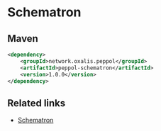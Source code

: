 # Schematron

## Maven

```xml
<dependency>
    <groupId>network.oxalis.peppol</groupId>
    <artifactId>peppol-schematron</artifactId>
    <version>1.0.0</version>
</dependency>
```

## Related links

* [Schematron](http://www.schematron.com/)
